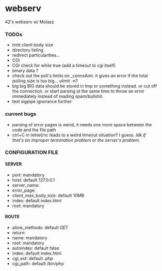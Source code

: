 # webserv
42's webserv w/ Molasz

### TODOs

* limit client body size
* directory listing
* redirect particularities...
* CGI
* CGI check for while true (add a timeout to cgi itself)
* binary data ?
* check out the poll's limits on \_connsAmt. it gives an error if the total polling size is too big... ulimit -n?
* big big BIG data should be stored in tmp or something instead. or cut off the connection. or start parsing at the same time to throw an error immediately instead of reading spam/bullshit.
* test sigpipe ignorance further

### current bugs

* parsing of error pages is weird, it needs one more space between the code and the file path
* ctrl+C in telnet/nc leads to a weird timeout situation? I guess. *Idk if that's an improper termination problem or the server's problem.*

### CONFIGURATION FILE

#### SERVER
* port: mandatory
* host: default 127.0.0.1
* server\_name:
* error\_page:
* client\_max\_body\_size: default 10MB
* index: default index.html
* root: mandatory

#### ROUTE
* allow\_methods: default GET
* return:
* name: mandatory
* root: mandatory
* autoindex: default false
* index: default index.html
* cgi\_ext: default .php
* cgi\_path: default /bin/php
